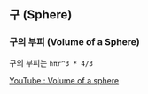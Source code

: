## 구 (Sphere)

### 구의 부피 (Volume of a Sphere)

구의 부피는 `hπr^3 * 4/3`

[YouTube : Volume of a sphere](https://youtu.be/h4j8l3p22e8?si=JNCtTHw9KAAGzPlQ)
